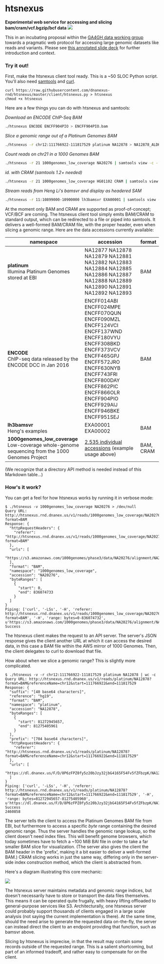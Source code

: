 # htsnexus

**Experimental web service for accessing and slicing bam/cram/vcf.bgzip/bcf data** <a href="https://travis-ci.org/dnanexus-rnd/htsnexus"><img src="https://travis-ci.org/dnanexus-rnd/htsnexus.svg?branch=master"/></a>

This in an incubating proposal within the [GA4GH data working group](http://ga4gh.org/) towards a pragmatic web protocol for accessing large genomic datasets like reads and variants. Please see [this annotated slide deck](https://docs.google.com/a/dnanexus.com/presentation/d/1iATx04kwPz9V8-x_S4-eXmUbHJQt-AkOu4BL_xaE2nc/edit?usp=sharing) for further introduction and context.

### Try it out!

First, make the htsnexus client tool ready. This is a ~50 SLOC Python script. You'll also need [samtools](http://www.htslib.org/) and [curl](https://curl.haxx.se/).

```
curl https://raw.githubusercontent.com/dnanexus-rnd/htsnexus/master/client/htsnexus.py > htsnexus
chmod +x htsnexus
```

Here are a few things you can do with htsnexus and samtools:

*Download an ENCODE ChIP-Seq BAM*
```bash
./htsnexus ENCODE ENCFF904PIO > ENCFF904PIO.bam
```

*Slice a genomic range out of a Platinum Genomes BAM*

```bash
./htsnexus -r chr12:111766922-111817529 platinum NA12878 > NA12878_ALDH2.bam
```

*Count reads on chr21 in a 1000 Genomes BAM*

```bash
./htsnexus -r 21 1000genomes_low_coverage NA20276 | samtools view -c -
```

*id. with CRAM (samtools 1.2+ needed)*

```bash
./htsnexus -r 21 1000genomes_low_coverage HG01102 CRAM | samtools view -c -
```

*Stream reads from Heng Li's bamsvr and display as headered SAM*

```bash
./htsnexus -r 11:10899000-10900000 lh3bamsvr EXA00001 | samtools view -h - | less -S
```

At the moment only BAM and CRAM are supported as proof-of-concept; VCF/BCF are coming. The htsnexus client tool simply emits BAM/CRAM to standard output, which can be redirected to a file or piped into samtools. It delivers a well-formed BAM/CRAM file, with the proper header, even when slicing a genomic range. Here are the data accessions currently available:

| namespace | accession | format |
| --- | --- | --- |
| **platinum** <br/> Illumina Platinum Genomes stored at EBI | NA12877 NA12878 NA12879 NA12881 NA12882 NA12883 NA12884 NA12885 NA12886 NA12887 NA12888 NA12889 NA12890 NA12891 NA12892 NA12893 | BAM |
| **ENCODE** <br/> ChIP-seq data released by the ENCODE DCC in Jan 2016 | ENCFF014ABI ENCFF024MPE ENCFF070QUN ENCFF090MZL ENCFF124VCI ENCFF137WND ENCFF180VYU ENCFF308BKD ENCFF373VCV ENCFF465GPJ ENCFF572JRO ENCFF630NYB ENCFF743FRI ENCFF800DAY ENCFF862PIC ENCFF866OLR ENCFF904PIO ENCFF929AIJ ENCFF946BKE ENCFF951SEJ | BAM |
| **lh3bamsvr** <br/> Heng's examples | EXA00001 EXA00002 | BAM |
| **1000genomes_low_coverage** <br/> Low-coverage whole-genome sequencing from the 1000 Genomes Project | <a href="http://ftp.1000genomes.ebi.ac.uk/vol1/ftp/phase3/data/">2,535 individual accessions</a> (example usage above) | BAM, CRAM |

(We recognize that a directory API method is needed instead of this Markdown table...)

### How's it work?

You can get a feel for how htsnexus works by running it in verbose mode:

```
$ ./htsnexus -v 1000genomes_low_coverage NA20276 > /dev/null
Query URL: http://htsnexus.rnd.dnanex.us/v1/reads/1000genomes_low_coverage/NA20276?format=BAM
Response: {
  "httpRequestHeaders": {
    "referer": "http://htsnexus.rnd.dnanex.us/v1/reads/1000genomes_low_coverage/NA20276?format=BAM"
  },
  "urls": [
    "https://s3.amazonaws.com/1000genomes/phase3/data/NA20276/alignment/NA20276.mapped.ILLUMINA.bwa.ASW.low_coverage.20120522.bam"
  ],
  "format": "BAM",
  "namespace": "1000genomes_low_coverage",
  "accession": "NA20276",
  "byteRanges": [
    {
      "start": 0,
      "end": 836074733
    }
  ]
}
Piping: ['curl', '-LSs', '-H', 'referer: http://htsnexus.rnd.dnanex.us/v1/reads/1000genomes_low_coverage/NA20276?format=BAM', '-H', 'range: bytes=0-836074732', u'https://s3.amazonaws.com/1000genomes/phase3/data/NA20276/alignment/NA20276.mapped.ILLUMINA.bwa.ASW.low_coverage.20120522.bam']
Success
```

The htsnexus client makes the request to an API server. The server's JSON response gives the client another URL at which it can access the desired data, in this case a BAM file within the AWS mirror of 1000 Genomes. Then, the client delegates to curl to download that file.

How about when we slice a genomic range? This is slightly more complicated.

```
$ ./htsnexus -v -r chr12:111766922-111817529 platinum NA12878 | wc -c
Query URL: http://htsnexus.rnd.dnanex.us/v1/reads/platinum/NA12878?format=BAM&referenceName=chr12&start=111766922&end=111817529
Response: {
  "suffix": "[40 base64 characters]",
  "reference": "hg19",
  "format": "BAM",
  "namespace": "platinum",
  "accession": "NA12878",
  "byteRanges": [
    {
      "start": 81272945657,
      "end": 81275405961
    }
  ],
  "prefix": "[704 base64 characters]",
  "httpRequestHeaders": {
    "referer": "http://htsnexus.rnd.dnanex.us/v1/reads/platinum/NA12878?format=BAM&referenceName=chr12&start=111766922&end=111817529"
  },
  "urls": [
    "https://dl.dnanex.us/F/D/8P6zFPZ0fy5z20bJzy32jbG4165F54Fv5fZFbzpK/NA12878_S1.bam"
  ]
}
Piping: ['curl', '-LSs', '-H', 'referer: http://htsnexus.rnd.dnanex.us/v1/reads/platinum/NA12878?format=BAM&referenceName=chr12&start=111766922&end=111817529', '-H', 'range: bytes=81272945657-81275405960', u'https://dl.dnanex.us/F/D/8P6zFPZ0fy5z20bJzy32jbG4165F54Fv5fZFbzpK/NA12878_S1.bam']
Success
2460858
```

The server tells the client to access the Platinum Genomes BAM file from EBI, but furthermore to access a specific *byte* range containing the desired genomic range. Thus the server handles the genomic range lookup, so the client doesn't need index files. This will benefit genome browsers, which today sometimes have to fetch a ~100 MiB BAI file in order to take a far smaller BAM slice for visualization. (The server also gives the client the BAM header in the 'prefix', making it a bit easier to deliver a well-formed BAM.) CRAM slicing works in just the same way, differing only in the server-side index construction method, which the client is abstracted from.

Here's a diagram illustrating this core mechanic:

![](https://raw.githubusercontent.com/wiki/dnanexus-rnd/htsnexus/htsnexus_core_mechanic.png)

The htsnexus server maintains metadata and genomic range indices, but doesn't necessarily have to store or transport the data files themselves. This means it can be operated quite frugally, with heavy lifting offloaded to general-purpose services like S3. Architecturally, one htsnexus server could probably support thousands of clients engaged in a large scale analysis (not saying the current implementation is there). At the same time, should the need arise to generate the requested data on-the-fly, the server can instead direct the client to an endpoint providing that function, such as bamsvr above.

Slicing by htsnexus is imprecise, in that the result may contain some records outside of the requested range. This is a salient shortcoming, but part of an informed tradeoff, and rather easy to compensate for on the client.
